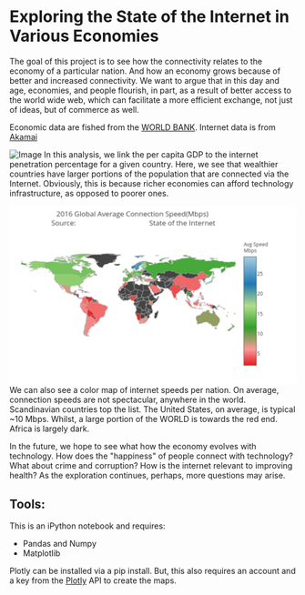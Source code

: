 # Exploring the State of the Internet in Various Economies

The goal of this project is to see how the connectivity relates to the economy 
of a particular nation. And how an economy grows because of better and increased connectivity. We want to argue that in this day and age, economies, and people flourish, in part, as a result of better access to the world wide web, which can facilitate a more efficient exchange, not just of ideas, but of commerce as well.

Economic data are fished from the [WORLD BANK](http://databank.worldbank.org/data/reports.aspx?Code=NY.GDP.PCAP.CD&id=af3ce82b&report_name=Popular_indicators&populartype=series&ispopular=y). Internet data is from [Akamai](https://www.akamai.com/us/en/our-thinking/state-of-the-internet-report/)

![Image](https://github.com/gmsardane/State-of-the-Internet/blob/master/GDP_versus_Depth.png)
In this analysis, we link the per capita GDP to the internet penetration percentage for a given country.
Here, we see that wealthier countries have larger portions of the population that are connected via the Internet. Obviously, this is because richer economies can afford technology infrastructure, as opposed to poorer ones.

![Image](https://github.com/gmsardane/Exploring-the-state-of-the-Internet-in-Various-Economies/blob/master/2016_Avg_Internet_Speeds.png)
We can also see a color map of internet speeds per nation. On average, connection speeds are not spectacular, anywhere in the world. Scandinavian countries top the list. The United States, on average, is typical ~10 Mbps. Whilst, a large portion of the WORLD is towards the red end. Africa is largely dark.

In the future, we hope to see what how the economy evolves with technology. How does the "happiness" of people connect with technology?
What about crime and corruption? How is the internet relevant to improving health? As the exploration continues, perhaps, more questions 
may arise.

## Tools:
This is an iPython notebook and requires:
 
 + Pandas and Numpy
 + Matplotlib

Plotly can be installed via a pip install. But, this also requires an account and a key from the [Plotly](https://plot.ly/python/choropleth-maps/) API to create the maps.


